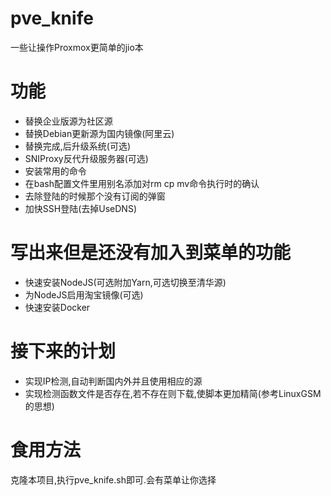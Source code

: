 # pve_knife
一些让操作Proxmox更简单的jio本

# 功能
* 替换企业版源为社区源  
* 替换Debian更新源为国内镜像(阿里云)  
* 替换完成,后升级系统(可选)  
* SNIProxy反代升级服务器(可选)  
* 安装常用的命令  
* 在bash配置文件里用别名添加对rm cp mv命令执行时的确认  
* 去除登陆的时候那个没有订阅的弹窗  
* 加快SSH登陆(去掉UseDNS)  

# 写出来但是还没有加入到菜单的功能 
* 快速安装NodeJS(可选附加Yarn,可选切换至清华源) 
* 为NodeJS启用淘宝镜像(可选)
* 快速安装Docker

# 接下来的计划
* 实现IP检测,自动判断国内外并且使用相应的源
* 实现检测函数文件是否存在,若不存在则下载,使脚本更加精简(参考LinuxGSM的思想)

# 食用方法
克隆本项目,执行pve_knife.sh即可.会有菜单让你选择
